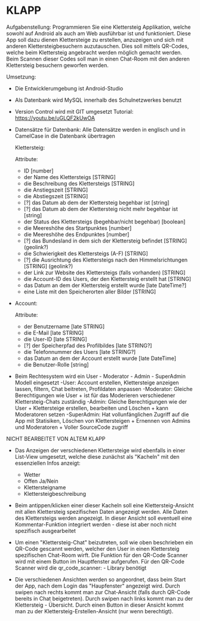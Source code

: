 # KLAPP

Aufgabenstellung: Programmieren Sie eine Klettersteig Applikation, welche sowohl auf Android als auch am Web ausführbar ist und funktioniert. Diese App soll dazu dienen Klettersteige zu erstellen, anzuzeigen und sich mit anderen Klettersteigbesuchern auzutauschen. Dies soll mittels QR-Codes, welche beim Klettersteig angebracht werden möglich gemacht werden. Beim Scannen dieser Codes soll man in einen Chat-Room mit den anderen Klettersteig besuchern geworfen werden.



Umsetzung:

- Die Entwicklerumgebung ist Android-Studio

- Als Datenbank wird MySQL innerhalb des Schulnetzwerkes benutzt

- Version Control wird mit GIT umgesetzt
Tutorial: https://youtu.be/uGLQF2kUwOA

 - Datensätze für Datenbank:
   Alle Datensätze werden in englisch und in CamelCase in die Datenbank übertragen
  
    Klettersteig:

     Attribute:
      - ID [number]
      - der Name des Klettersteigs [STRING]
      - die Beschreibung des Klettersteigs [STRING]
      - die Anstiegszeit [STRING]
      - die Abstiegszeit [STRING]
      - [?] das Datum ab dem der Klettersteig begehbar ist [string]
      - [?] das Datum ab dem der Klettersteig nicht mehr begehbar ist [string]
      - der Status des Klettersteigs (begehbar/nicht begehbar) [boolean]
      - die Meereshöhe des Startpunktes [number]
      - die Meereshöhe des Endpunktes [number]
      - [?] das Bundesland in dem sich der Klettersteig befindet [STRING] (geolink?)
      - die Schwierigkeit des Klettersteigs (A-F) [STRING]
      - [?] die Ausrichtung des Klettersteigs nach den Himmelsrichtungen [STRING] (geolink?)
      - der Link zur Website des Klettersteigs (falls vorhanden) [STRING]
      - die Account-ID des Users, der den Klettersteig erstellt hat [STRING]
      - das Datum an dem der Klettersteig erstellt wurde [late DateTime?]
      - eine Liste mit den Speicherorten aller Bilder [STRING]
  
  - Account:

    Attribute:
      - der Benutzername [late STRING]
      - die E-Mail [late STRING]
      - die User-ID [late STRING]
      - [?] der Speicherpfad des Profilbildes [late STRING?]
      - die Telefonnummer des Users [late STRING?]
      - das Datum an dem der Account erstellt wurde [late DateTime]
      - die Benutzer-Rolle [string]
      


- Beim Rechtesystem wird ein User - Moderator - Admin - SuperAdmin Modell eingesetzt
  -User: Account erstellen, Klettersteige anzeigen lassen, filtern, Chat beitreten, Profildaten anpassen
  -Moderator: Gleiche Berechtigungen wie User + ist für das Moderieren verschiedener Klettersteig-Chats zuständig
  -Admin: Gleiche Berechtigungen wie der User + Klettersteige erstellen, bearbeiten und Löschen + kann Moderatoren setzen
  -SuperAdmin: Hat vollunfänglichen Zugriff auf die App mit Statisiken, Löschen von Klettersteigen + Ernennen von Admins und Moderatoren + Voller SourceCode zugriff


NICHT BEARBEITET VON ALTEM KLAPP


- Das Anzeigen der verschiedenen Klettersteige wird ebenfalls in einer List-View umgesetzt, welche diese zunächst als "Kacheln" mit 
den essenziellen Infos anzeigt:
  - Wetter
  - Offen Ja/Nein
  - Klettersteigname
  - Klettersteigbeschreibung



- Beim antippen/klicken einer dieser Kacheln soll eine Klettersteig-Ansicht mit allen Klettersteig spezifischen Daten angezeigt werden. Alle Daten des Klettersteigs
werden angezeigt. In dieser Ansicht soll eventuell eine Kommentar-Funktion integriert werden - diese ist aber noch nicht spezifisch ausgearbeitet


- Um einen "Klettersteig-Chat" beizutreten, soll wie oben beschrieben ein QR-Code gescannt werden, welcher den User in einen Klettersteig
spezifischen Chat-Room wirft. Die Funktion für den QR-Code Scanner wird mit einem Button im Hauptfenster aufgerufen. Für den QR-Code Scanner 
wird die qr_code_scanner: - Library benötigt

- Die verschiedenen Ansichten werden so angeordnet, dass beim Start der App, nach dem Login das "Haupfenster" angezeigt wird. Durch swipen nach rechts kommt man zur Chat-Ansicht
  (falls durch QR-Code bereits in Chat beigetreten). Durch swipen nach links kommt man zu der Klettersteig - Übersicht. Durch einen Button in dieser Ansicht kommt man zu der 
Klettersteig-Erstellen-Ansicht (nur wenn berechtigt).

  
